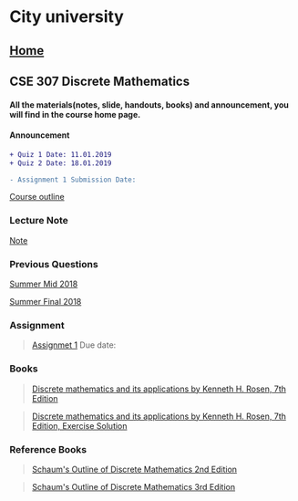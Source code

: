 
# City university

## [Home](https://suptaphilip.github.io/)

## CSE 307 Discrete Mathematics


#### All the materials(notes, slide, handouts, books) and announcement, you will find in the course home page.
#### Announcement

```diff
+ Quiz 1 Date: 11.01.2019
+ Quiz 2 Date: 18.01.2019

- Assignment 1 Submission Date: 

```

[Course outline](https://github.com/suptaphilip/Discrete-Mathematics/raw/Fall2018/OBC%20CSE%20307%20Discrete%20Math.pdf)

### Lecture Note
[Note]()

### Previous Questions
[Summer Mid 2018](https://github.com/suptaphilip/Discrete-Mathematics/raw/Fall2018/CSE%20307%20Discrete%20Mathematics%20Summer%202018.pdf)

[Summer Final 2018]()

### Assignment
> [Assignmet 1]() Due date: 


### Books
> [Discrete mathematics and its applications by Kenneth H. Rosen, 7th Edition](https://github.com/suptaphilip/Discrete-Mathematics/raw/Fall2018/Rosen-Ed7.pdf)

> [Discrete mathematics and its applications by Kenneth H. Rosen, 7th Edition, Exercise Solution](https://github.com/suptaphilip/Discrete-Mathematics/raw/Fall2018/solution-Rosen-Ed7-min.pdf) 

### Reference Books
> [Schaum's Outline of Discrete Mathematics 2nd Edition](https://github.com/suptaphilip/Discrete-Mathematics/raw/Fall2018/DM%20Schaums%20Second%20Edition%20.pdf) 

> [Schaum's Outline of Discrete Mathematics 3rd Edition](https://github.com/suptaphilip/Discrete-Mathematics/raw/Fall2018/DM%20Schaums%20Third%20Edition%20.pdf) 




